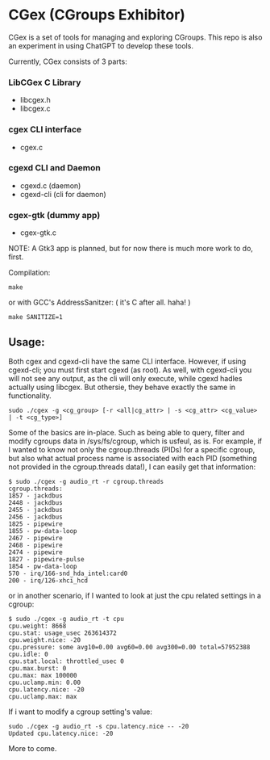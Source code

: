 # CGex (CGroups Exhibitor)

CGex is a set of tools for managing and exploring CGroups. This repo is also an experiment in using ChatGPT to develop these tools.

Currently, CGex consists of 3 parts:

### LibCGex C Library
- libcgex.h
- libcgex.c
### cgex CLI interface
- cgex.c
### cgexd CLI and Daemon
- cgexd.c (daemon)
- cgexd-cli (cli for daemon)
### cgex-gtk (dummy app)
- cgex-gtk.c

NOTE: A Gtk3 app is planned, but for now there is much more work to do, first.

Compilation:

```
make
```
or with GCC's AddressSanitzer: ( it's C after all. haha! )

```
make SANITIZE=1
```

## Usage:

Both cgex and cgexd-cli have the same CLI interface. However, if using cgexd-cli; you must first start cgexd (as root). As well, with
cgexd-cli you will not see any output, as the cli will only execute, while cgexd hadles actually using libcgex. But othersie, they behave 
exactly the same in functionality.

```
sudo ./cgex -g <cg_group> [-r <all|cg_attr> | -s <cg_attr> <cg_value> | -t <cg_type>]
```

Some of the basics are in-place. Such as being able to query, filter and modify cgroups data in /sys/fs/cgroup, which is usfeul, as is.
For example, if I wanted to know not only the cgroup.threads (PIDs) for a specific cgroup, but also what actual process name is associated
with each PID (something not provided in the cgroup.threads data!), I can easily get that information:

```
$ sudo ./cgex -g audio_rt -r cgroup.threads
cgroup.threads:
1857 - jackdbus
2448 - jackdbus
2455 - jackdbus
2456 - jackdbus
1825 - pipewire
1855 - pw-data-loop
2467 - pipewire
2468 - pipewire
2474 - pipewire
1827 - pipewire-pulse
1854 - pw-data-loop
570 - irq/166-snd_hda_intel:card0
200 - irq/126-xhci_hcd
```

or in another scenario, if I wanted to look at just the cpu related settings in a cgroup:

```
$ sudo ./cgex -g audio_rt -t cpu
cpu.weight: 8668
cpu.stat: usage_usec 263614372
cpu.weight.nice: -20
cpu.pressure: some avg10=0.00 avg60=0.00 avg300=0.00 total=57952388
cpu.idle: 0
cpu.stat.local: throttled_usec 0
cpu.max.burst: 0
cpu.max: max 100000
cpu.uclamp.min: 0.00
cpu.latency.nice: -20
cpu.uclamp.max: max
```

If i want to modify a cgroup setting's value:

```
sudo ./cgex -g audio_rt -s cpu.latency.nice -- -20
Updated cpu.latency.nice: -20
```

More to come.
